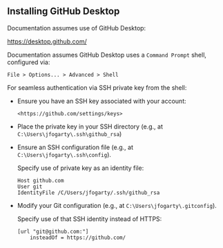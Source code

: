 ## Installing GitHub Desktop

Documentation assumes use of GitHub Desktop:

<https://desktop.github.com/>

Documentation assumes GitHub Desktop uses a `Command Prompt` shell, configured via:

```
File > Options... > Advanced > Shell
```

For seamless authentication via SSH private key from the shell:

- Ensure you have an SSH key associated with your account:

    ```
    <https://github.com/settings/keys>
    ```

- Place the private key in your SSH directory (e.g., at `C:\Users\jfogarty\.ssh\github_rsa`)

- Ensure an SSH configuration file (e.g., at `C:\Users\jfogarty\.ssh\config`).

  Specify use of private key as an identity file:

    ```
    Host github.com
    User git
    IdentityFile /C/Users/jfogarty/.ssh/github_rsa
    ```

- Modify your Git configuration (e.g., at `C:\Users\jfogarty\.gitconfig`).

  Specify use of that SSH identity instead of HTTPS:

    ```
    [url "git@github.com:"]
	    insteadOf = https://github.com/
	```
